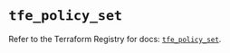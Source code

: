 # `tfe_policy_set`

Refer to the Terraform Registry for docs: [`tfe_policy_set`](https://registry.terraform.io/providers/hashicorp/tfe/0.58.1/docs/resources/policy_set).
